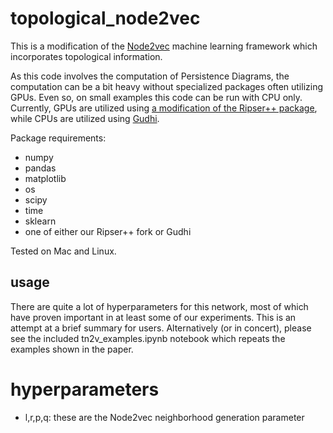 # topological_node2vec
This is a modification of the [Node2vec](https://snap.stanford.edu/node2vec/) machine learning framework which incorporates topological information.

As this code involves the computation of Persistence Diagrams, the computation can be a bit heavy without specialized packages often utilizing GPUs. Even so, on small examples this code can be run with CPU only. Currently, GPUs are utilized using [a modification of the Ripser++ package](https://github.com/killianfmeehan/ripser-plusplus-tn2v), while CPUs are utilized using [Gudhi](https://gudhi.inria.fr/).

Package requirements:
- numpy
- pandas
- matplotlib
- os
- scipy
- time
- sklearn
- one of either our Ripser++ fork or Gudhi

Tested on Mac and Linux.

## usage

There are quite a lot of hyperparameters for this network, most of which have proven important in at least some of our experiments. This is an attempt at a brief summary for users. Alternatively (or in concert), please see the included tn2v_examples.ipynb notebook which repeats the examples shown in the paper.

# hyperparameters

- l,r,p,q: these are the Node2vec neighborhood generation parameter

